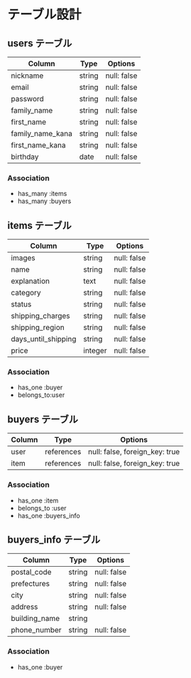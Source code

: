 # テーブル設計

## users テーブル

| Column               | Type   | Options     |
| -----------          | ------ | ----------- |
| nickname             | string | null: false |
| email                | string | null: false |
| password             | string | null: false |
| family_name          | string | null: false |
| first_name           | string | null: false |
| family_name_kana     | string | null: false |
| first_name_kana      | string | null: false |
| birthday             | date   | null: false |

### Association
- has_many :items
- has_many :buyers

## items テーブル

| Column              | Type    | Options     |
| ------------------- | ------- | ----------- |
| images              | string  | null: false |
| name                | string  | null: false |
| explanation         | text    | null: false |
| category            | string  | null: false |
| status              | string  | null: false |
| shipping_charges    | string  | null: false |
| shipping_region     | string  | null: false |
| days_until_shipping | string  | null: false |
| price               | integer | null: false |

### Association
- has_one :buyer
- belongs_to:user

## buyers テーブル

| Column    | Type       | Options                        |
| --------- | ---------- | ------------------------------ |
| user      | references | null: false, foreign_key: true |
| item      | references | null: false, foreign_key: true |

### Association

- has_one :item
- belongs_to :user
- has_one :buyers_info

## buyers_info テーブル

| Column           | Type       | Options     |
| ---------------- | ---------- | ----------- |
| postal_code      | string     | null: false |
| prefectures      | string     | null: false |
| city             | string     | null: false |
| address          | string     | null: false |
| building_name    | string     |             |
| phone_number     | string     | null: false |

### Association

- has_one :buyer